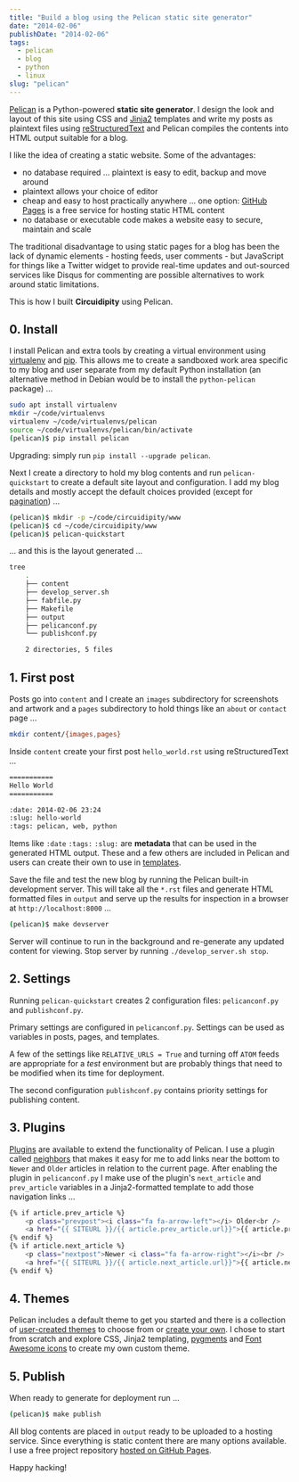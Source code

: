 ```yaml
---
title: "Build a blog using the Pelican static site generator"
date: "2014-02-06"
publishDate: "2014-02-06"
tags:
  - pelican
  - blog
  - python
  - linux
slug: "pelican"
---
```


[Pelican](http://docs.getpelican.com/en/3.3.0/) is a Python-powered **static site generator**. I design the look and layout of this site using CSS and [Jinja2](http://jinja.pocoo.org/docs/) templates and write my posts as plaintext files using [reStructuredText](http://docutils.sourceforge.net/rst.html) and Pelican compiles the contents into HTML output suitable for a blog.

I like the idea of creating a static website. Some of the advantages:

* no database required ... plaintext is easy to edit, backup and move around
* plaintext allows your choice of editor
* cheap and easy to host practically anywhere ... one option: [GitHub Pages](http://pages.github.com/) is a free service for hosting static HTML content 
* no database or executable code makes a website easy to secure, maintain and scale

The traditional disadvantage to using static pages for a blog has been the lack of dynamic elements - hosting feeds, user comments - but JavaScript for things like a Twitter widget to provide real-time updates and out-sourced services like Disqus for commenting are possible alternatives to work around static limitations.
 
This is how I built **Circuidipity** using Pelican.

## 0. Install

I install Pelican and extra tools by creating a virtual environment using [virtualenv](http://www.circuidipity.com/python2-and-python3.html) and [pip](https://pypi.python.org/pypi/pip). This allows me to create a sandboxed work area specific to my blog and user separate from my default Python installation (an alternative method in Debian would be to install the `python-pelican` package) ...

```bash
sudo apt install virtualenv
mkdir ~/code/virtualenvs
virtualenv ~/code/virtualenvs/pelican
source ~/code/virtualenvs/pelican/bin/activate
(pelican)$ pip install pelican
```

Upgrading: simply run `pip install --upgrade pelican`.  

Next I create a directory to hold my blog contents and run `pelican-quickstart` to create a default site layout and configuration. I add my blog details and mostly accept the default choices provided (except for [pagination](http://docs.getpelican.com/en/3.3.0/settings.html#pagination)) ...

```bash
(pelican)$ mkdir -p ~/code/circuidipity/www
(pelican)$ cd ~/code/circuidipity/www
(pelican)$ pelican-quickstart 
```

... and this is the layout generated ...

```bash
tree
    .
    ├── content
    ├── develop_server.sh
    ├── fabfile.py
    ├── Makefile
    ├── output
    ├── pelicanconf.py
    └── publishconf.py

    2 directories, 5 files
```

## 1. First post

Posts go into `content` and I create an `images` subdirectory for screenshots and artwork and a `pages` subdirectory to hold things like an `about` or `contact` page ...

```bash
mkdir content/{images,pages}
```

Inside `content` create your first post `hello_world.rst` using reStructuredText ...

```bash
===========
Hello World
===========

:date: 2014-02-06 23:24
:slug: hello-world
:tags: pelican, web, python
```

Items like `:date` `:tags:` `:slug:` are **metadata** that can be used in the generated HTML output. These and a few others are included in Pelican and users can create their own to use in [templates](http://docs.getpelican.com/en/3.1.1/themes.html#theming-pelican).

Save the file and test the new blog by running the Pelican built-in development server. This will take all the `*.rst` files and generate HTML formatted files in `output` and serve up the results for inspection in a browser at `http://localhost:8000` ...

```bash
(pelican)$ make devserver
```

Server will continue to run in the background and re-generate any updated content for viewing. Stop server by running `./develop_server.sh stop`.

## 2. Settings

Running `pelican-quickstart` creates 2 configuration files: `pelicanconf.py` and `publishconf.py`.

Primary settings are configured in `pelicanconf.py`. Settings can be used as variables in posts, pages, and templates.

A few of the settings like `RELATIVE_URLS = True` and turning off `ATOM` feeds are appropriate for a *test* environment but are probably things that need to be modified when its time for deployment.

The second configuration `publishconf.py` contains priority settings for publishing content.

## 3. Plugins

[Plugins](http://docs.getpelican.com/en/3.3.0/plugins.html) are available to extend the functionality of Pelican. I use a plugin called [neighbors](https://github.com/getpelican/pelican-plugins/tree/master/neighbors) that makes it easy for me to add links near the bottom to `Newer` and `Older` articles in relation to the current page. After enabling the plugin in `pelicanconf.py` I make use of the plugin's `next_article` and `prev_article` variables in a Jinja2-formatted template to add those navigation links ...

```bash
{% if article.prev_article %}
    <p class="prevpost"><i class="fa fa-arrow-left"></i> Older<br />
    <a href="{{ SITEURL }}/{{ article.prev_article.url}}">{{ article.prev_article.title }}</a></p>
{% endif %}
{% if article.next_article %}
    <p class="nextpost">Newer <i class="fa fa-arrow-right"></i><br />
    <a href="{{ SITEURL }}/{{ article.next_article.url}}">{{ article.next_article.title }}</a></p>
{% endif %}
```

## 4. Themes

Pelican includes a default theme to get you started and there is a collection of [user-created themes](https://github.com/getpelican/pelican-themes) to choose from or [create your own](http://docs.getpelican.com/en/3.3.0/themes.html). I chose to start from scratch and explore CSS, Jinja2 templating, [pygments](http://pygments.org/faq/) and [Font Awesome icons](http://fortawesome.github.io/Font-Awesome/) to create my own custom theme.

## 5. Publish

When ready to generate for deployment run ...

```bash
(pelican)$ make publish
```

All blog contents are placed in `output` ready to be uploaded to a hosting service. Since everything is static content there are many options available. I use a free project repository [hosted on GitHub Pages](http://www.circuidipity.com/github-pages.html).

Happy hacking!
